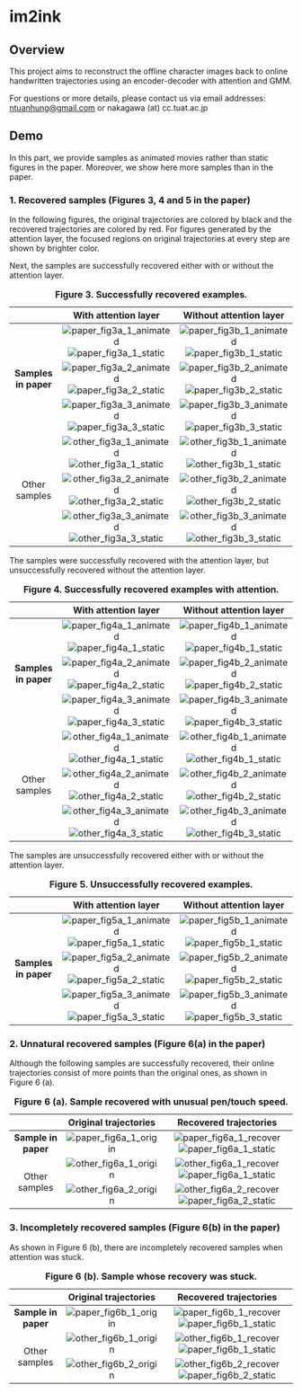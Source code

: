 # im2ink

## Overview
This project aims to reconstruct the offline character images back to online handwritten trajectories using an encoder-decoder with attention and GMM.

For questions or more details, please contact us via email addresses: ntuanhung@gmail.com or nakagawa (at) cc.tuat.ac.jp

## Demo

In this part, we provide samples as animated movies rather than static figures in the paper. 
Moreover, we show here more samples than in the paper.

### 1. Recovered samples (Figures 3, 4 and 5 in the paper)

In the following figures, the original trajectories are colored by black and the recovered trajectories are colored by red.
For figures generated by the attention layer, the focused regions on original trajectories at every step are shown by brighter color.

Next, the samples are successfully recovered either with or without the attention layer.

<table align="center">
    <caption><b>Figure 3. Successfully recovered examples.</b></caption>
    <thead>
        <tr>
            <th> </th>
            <th>With attention layer</th>
            <th>Without attention layer</th>
        </tr>
    </thead>
    <tbody align="center">
        <tr>
            <td rowspan=3><b>Samples in paper</b></td>
            <td>
                <img src="./demo_gif/paper_3a_1_00010_re.gif" alt="paper_fig3a_1_animated" >
                <img src="./demo_gif/paper_3a_1_00010.png" alt="paper_fig3a_1_static" >
            </td>
            <td>
                <img src="./demo_gif/paper_3b_1_00010_re.gif" alt="paper_fig3b_1_animated" >
                <img src="./demo_gif/paper_3b_1_00010.png" alt="paper_fig3b_1_static" >
            </td>
        </tr><!-- 00010 -->
        <tr>
            <td>
                <img src="./demo_gif/paper_3a_2_00133_re.gif" alt="paper_fig3a_2_animated" >
                <img src="./demo_gif/paper_3a_2_00133.png" alt="paper_fig3a_2_static" >
            </td>
            <td>
                <img src="./demo_gif/paper_3b_2_00133_re.gif" alt="paper_fig3b_2_animated" >
                <img src="./demo_gif/paper_3b_2_00133.png" alt="paper_fig3b_2_static" >
            </td>
        </tr><!-- 00133 -->
        <tr>
            <td>
                <img src="./demo_gif/paper_3a_3_00417_re.gif" alt="paper_fig3a_3_animated" >
                <img src="./demo_gif/paper_3a_3_00417.png" alt="paper_fig3a_3_static" >
            </td>
            <td>
                <img src="./demo_gif/paper_3b_3_00417_re.gif" alt="paper_fig3b_3_animated" >
                <img src="./demo_gif/paper_3b_3_00417.png" alt="paper_fig3b_3_static" >
            </td>
        </tr><!-- 00417 -->
        <tr>
            <td rowspan=3>Other samples</td>
            <td>
                <img src="./demo_gif/other_3a_1_00211_re.gif" alt="other_fig3a_1_animated" >
                <img src="./demo_gif/other_3a_1_00211.png" alt="other_fig3a_1_static" >
            </td>
            <td>
                <img src="./demo_gif/other_3b_1_00211_re.gif" alt="other_fig3b_1_animated" >
                <img src="./demo_gif/other_3b_1_00211.png" alt="other_fig3b_1_static" >
            </td>
        </tr><!-- 00211 -->
        <tr>
            <td>
                <img src="./demo_gif/other_3a_2_00137_re.gif" alt="other_fig3a_2_animated" >
                <img src="./demo_gif/other_3a_2_00137.png" alt="other_fig3a_2_static" >
            </td>
            <td>
                <img src="./demo_gif/other_3b_2_00137_re.gif" alt="other_fig3b_2_animated" >
                <img src="./demo_gif/other_3b_2_00137.png" alt="other_fig3b_2_static" >
            </td>
        </tr><!-- 00137 -->
        <tr>
            <td>
                <img src="./demo_gif/other_3a_3_00086_re.gif" alt="other_fig3a_3_animated" >
                <img src="./demo_gif/other_3a_3_00086.png" alt="other_fig3a_3_static" >
            </td>
            <td>
                <img src="./demo_gif/other_3b_3_00086_re.gif" alt="other_fig3b_3_animated" >
                <img src="./demo_gif/other_3b_3_00086.png" alt="other_fig3b_3_static" >
            </td>
        </tr><!-- 00086 -->
    </tbody>
</table>

The samples were successfully recovered with the attention layer, but unsuccessfully recovered without the attention layer.

<table align="center">
    <caption><b>Figure 4. Successfully recovered examples with attention.</b></caption>
    <thead>
        <tr>
            <th> </th>
            <th>With attention layer</th>
            <th>Without attention layer</th>
        </tr>
    </thead>
    <tbody align="center">
        <tr>
            <td rowspan=3><b>Samples in paper</b></td>
            <td>
                <img src="./demo_gif/paper_4a_1_00449_re.gif" alt="paper_fig4a_1_animated" >
                <img src="./demo_gif/paper_4a_1_00449.png" alt="paper_fig4a_1_static" >
            </td>
            <td>
                <img src="./demo_gif/paper_4b_1_00449_re.gif" alt="paper_fig4b_1_animated" >
                <img src="./demo_gif/paper_4b_1_00449.png" alt="paper_fig4b_1_static" >
            </td>
        </tr><!-- 00449 -->
        <tr>
            <td>
                <img src="./demo_gif/paper_4a_2_00267_re.gif" alt="paper_fig4a_2_animated" >
                <img src="./demo_gif/paper_4a_2_00267.png" alt="paper_fig4a_2_static" >
            </td>
            <td>
                <img src="./demo_gif/paper_4b_2_00267_re.gif" alt="paper_fig4b_2_animated" >
                <img src="./demo_gif/paper_4b_2_00267.png" alt="paper_fig4b_2_static" >
            </td>
        </tr><!-- 00267 -->
        <tr>
            <td>
                <img src="./demo_gif/paper_4a_3_00186_re.gif" alt="paper_fig4a_3_animated" >
                <img src="./demo_gif/paper_4a_3_00186.png" alt="paper_fig4a_3_static" >
            </td>
            <td>
                <img src="./demo_gif/paper_4b_3_00186_re.gif" alt="paper_fig4b_3_animated" >
                <img src="./demo_gif/paper_4b_3_00186.png" alt="paper_fig4b_3_static" >
            </td>
        </tr><!-- 00186 -->
        <tr>
            <td rowspan=3>Other samples</td>
            <td>
                <img src="./demo_gif/other_4a_1_00127_re.gif" alt="other_fig4a_1_animated" >
                <img src="./demo_gif/other_4a_1_00127.png" alt="other_fig4a_1_static" >
            </td>
            <td>
                <img src="./demo_gif/other_4b_1_00127_re.gif" alt="other_fig4b_1_animated" >
                <img src="./demo_gif/other_4b_1_00127.png" alt="other_fig4b_1_static" >
            </td>
        </tr><!-- 00127 -->
        <tr>
            <td>
                <img src="./demo_gif/other_4a_2_00157_re.gif" alt="other_fig4a_2_animated" >
                <img src="./demo_gif/other_4a_2_00157.png" alt="other_fig4a_2_static" >
            </td>
            <td>
                <img src="./demo_gif/other_4b_2_00157_re.gif" alt="other_fig4b_2_animated" >
                <img src="./demo_gif/other_4b_2_00157.png" alt="other_fig4b_2_static" >
            </td>
        </tr><!-- 00157 -->
        <tr>
            <td>
                <img src="./demo_gif/other_4a_3_00179_re.gif" alt="other_fig4a_3_animated" >
                <img src="./demo_gif/other_4a_3_00179.png" alt="other_fig4a_3_static" >
            </td>
            <td>
                <img src="./demo_gif/other_4b_3_00179_re.gif" alt="other_fig4b_3_animated" >
                <img src="./demo_gif/other_4b_3_00179.png" alt="other_fig4b_3_static" >
            </td>
        </tr><!-- 00179 -->
    </tbody>
</table>

The samples are unsuccessfully recovered either with or without the attention layer.

<table align="center">
    <caption><b>Figure 5. Unsuccessfully recovered examples.</b></caption>
    <thead>
        <tr>
            <th> </th>
            <th>With attention layer</th>
            <th>Without attention layer</th>
        </tr>
    </thead>
    <tbody align="center">
        <tr>
            <td rowspan=3><b>Samples in paper</b></td>
            <td>
                <img src="./demo_gif/paper_5a_1_36177_re.gif" alt="paper_fig5a_1_animated" >
                <img src="./demo_gif/paper_5a_1_36177.png" alt="paper_fig5a_1_static" >
            </td>
            <td>
                <img src="./demo_gif/paper_5b_1_36177_re.gif" alt="paper_fig5b_1_animated" >
                <img src="./demo_gif/paper_5b_1_36177.png" alt="paper_fig5b_1_static" >
            </td>
        </tr><!-- 36177 -->
        <tr>
            <td>
                <img src="./demo_gif/paper_5a_2_33243_re.gif" alt="paper_fig5a_2_animated" >
                <img src="./demo_gif/paper_5a_2_33243.png" alt="paper_fig5a_2_static" >
            </td>
            <td>
                <img src="./demo_gif/paper_5b_2_33243_re.gif" alt="paper_fig5b_2_animated" >
                <img src="./demo_gif/paper_5b_2_33243.png" alt="paper_fig5b_2_static" >
            </td>
        </tr><!-- 33243 -->        
        <tr>
            <td>
                <img src="./demo_gif/paper_5a_3_00009_re.gif" alt="paper_fig5a_3_animated" >
                <img src="./demo_gif/paper_5a_3_00009.png" alt="paper_fig5a_3_static" >
            </td>
            <td>
                <img src="./demo_gif/paper_5b_3_00009_re.gif" alt="paper_fig5b_3_animated" >
                <img src="./demo_gif/paper_5b_3_00009.png" alt="paper_fig5b_3_static" >
            </td>
        </tr><!-- 00009 -->
    </tbody>
</table>

### 2. Unnatural recovered samples (Figure 6(a) in the paper)

Although the following samples are successfully recovered, their online trajectories consist of more points than the original ones, as shown in Figure 6 (a).

<table align="center">
    <caption><b>Figure 6 (a). Sample recovered with unusual pen/touch speed.</b></caption>
    <thead>
        <tr>
            <th> </th>
            <th>Original trajectories</th>
            <th>Recovered trajectories</th>
        </tr>
    </thead>
    <tbody align="center">
        <tr>
            <td><b>Sample in paper</b></td>
            <td><img src="./demo_gif/paper_6a_1_00808_or.gif" alt="paper_fig6a_1_origin" ></td>
            <td>
                <img src="./demo_gif/paper_6a_1_00808_re.gif" alt="paper_fig6a_1_recover" >
                <img src="./demo_gif/paper_6a_1_00808.png" alt="paper_fig6a_1_static" >
            </td>
        </tr><!-- 00808 -->
        <tr>
            <td rowspan=2>Other samples</td>
            <td><img src="./demo_gif/other_6a_1_02838_or.gif" alt="other_fig6a_1_origin" ></td>
            <td>
                <img src="./demo_gif/other_6a_1_02838_re.gif" alt="other_fig6a_1_recover" >
                <img src="./demo_gif/other_6a_1_02838.png" alt="paper_fig6a_1_static" >
            </td>
        </tr><!-- 02838 -->
        <tr>
            <td><img src="./demo_gif/other_6a_2_01651_or.gif" alt="other_fig6a_2_origin" ></td>
            <td>
                <img src="./demo_gif/other_6a_2_01651_re.gif" alt="other_fig6a_2_recover" >
                <img src="./demo_gif/other_6a_2_01651.png" alt="paper_fig6a_2_static" >
            </td>
        </tr><!-- 01651 -->
    </tbody>
</table>

### 3. Incompletely recovered samples (Figure 6(b) in the paper)

As shown in Figure 6 (b), there are incompletely recovered samples when attention was stuck.

<table align="center">
    <caption><b>Figure 6 (b). Sample whose recovery was stuck.</b></caption>
    <thead>
        <tr>
            <th> </th>
            <th>Original trajectories</th>
            <th>Recovered trajectories</th>
        </tr>
    </thead>
    <tbody align="center">
        <tr>
            <td><b>Sample in paper</b></td>
            <td><img src="./demo_gif/paper_6b_1_00331_or.gif" alt="paper_fig6b_1_origin" ></td>
            <td>
                <img src="./demo_gif/paper_6b_1_00331_re.gif" alt="paper_fig6b_1_recover" >
                <img src="./demo_gif/paper_6b_1_00331.png" alt="paper_fig6b_1_static" >
            </td>
        </tr><!-- 00331 -->
        <tr>
            <td rowspan=2>Other samples</td>
            <td><img src="./demo_gif/other_6b_1_00688_or.gif" alt="other_fig6b_1_origin" ></td>
            <td>
                <img src="./demo_gif/other_6b_1_00688_re.gif" alt="other_fig6b_1_recover" >
                <img src="./demo_gif/other_6b_1_00688.png" alt="paper_fig6b_1_static" >
            </td>
        </tr><!-- 00688 -->
        <tr>
            <td><img src="./demo_gif/other_6b_2_00361_or.gif" alt="other_fig6b_2_origin" ></td>
            <td>
                <img src="./demo_gif/other_6b_2_00361_re.gif" alt="other_fig6b_2_recover" >
                <img src="./demo_gif/other_6b_2_00361.png" alt="paper_fig6b_2_static" >
            </td>
        </tr><!-- 00361 -->
    </tbody>
</table>
